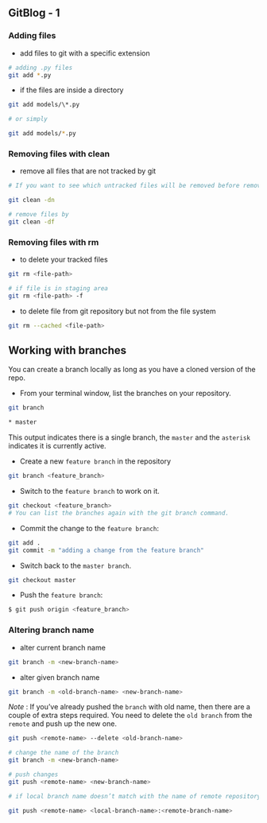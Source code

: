## GitBlog - 1 

### Adding files 
* add files to git with a specific extension
```bash
# adding .py files
git add *.py
```

* if the files are inside a directory

```bash
git add models/\*.py

# or simply

git add models/*.py
```
### Removing files with clean
* remove all files that are not tracked by git
```bash
# If you want to see which untracked files will be removed before removing then you can run this command.

git clean -dn

# remove files by 
git clean -df
```
### Removing files with rm
* to delete your tracked files
```bash
git rm <file-path>

# if file is in staging area
git rm <file-path> -f
```

* to delete file from git repository but not from the file system

```bash
git rm --cached <file-path>
```

## Working with branches
You can create a branch locally as long as you have a cloned version of the repo.

* From your terminal window, list the branches on your repository.
```bash
git branch 

* master
 ```
This output indicates there is a single branch, the `master` and the `asterisk` indicates it is currently active.

* Create a new `feature branch` in the repository

```bash
git branch <feature_branch>
```

* Switch to the `feature branch` to work on it.

```bash
git checkout <feature_branch>
# You can list the branches again with the git branch command.
```

* Commit the change to the `feature branch`:
```bash
git add . 
git commit -m "adding a change from the feature branch"
```

* Switch back to the `master branch`.
```bash
git checkout master
```

* Push the `feature branch`:
```bash
$ git push origin <feature_branch>
```

### Altering branch name
* alter current branch name
```bash
git branch -m <new-branch-name>
```

* alter given branch name
```bash
git branch -m <old-branch-name> <new-branch-name>
```

*Note* : If you’ve already pushed the `branch` with old name, then there are a couple of extra steps required. You need to delete the `old branch` from the `remote` and push up the new one.

```bash
git push <remote-name> --delete <old-branch-name>

# change the name of the branch
git branch -m <new-branch-name>

# push changes
git push <remote-name> <new-branch-name> 

# if local branch name doesn’t match with the name of remote repository branch name, then

git push <remote-name> <local-branch-name>:<remote-branch-name> 
```


